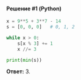 #### Решение #1 (Python)
```python
x = 9**5 + 3**7 - 14
s = [0, 0, 0]   # 0, 1, 2

while x > 0:
    s[x % 3] += 1
    x //= 3

print(min(s))
```

**Ответ:** 3.
